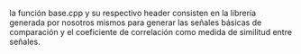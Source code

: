 la función base.cpp y su respectivo header consisten en la librería generada por nosotros mismos para generar las señales básicas de comparación y el coeficiente de correlación como medida de similitud entre señales.
